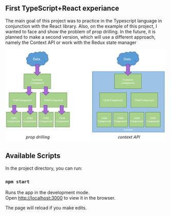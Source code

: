 ## First TypeScript+React experiance

The main goal of this project was to practice in the Typescript language in conjunction with the React library.
Also, on the example of this project, I wanted to face and show the problem of prop drilling. In the future, it is
planned to make a second version, which will use a different approach, namely the Context API or work with the Redux
state manager

<img src="./imgs/propDrillingVsContext.png">

## Available Scripts

In the project directory, you can run:

### `npm start`

Runs the app in the development mode.\
Open [http://localhost:3000](http://localhost:3000) to view it in the browser.

The page will reload if you make edits.


